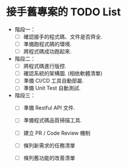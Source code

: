 # 接手舊專案的 TODO List
- 階段一：
  - [ ] 確認接手的程式碼、文件是否齊全.
  - [ ] 準備跑程式碼的環境.
  - [ ] 將程式碼成功跑起來.
- 階段二：
  - [ ] 將程式碼進行版控.
  - [ ] 確認系統的架構圖. (相依軟體清單)
  - [ ] 準備 CI/CD 工具自動部屬.
  - [ ] 準備 Unit Test 自動測試.
- 階段三：
  - [ ] 準備 Restful API 文件.
  - [ ] 準備程式碼品質掃描工具.
  - [ ] 建立 PR / Code Review 機制
  - [ ] 條列新需求的任務清單
  - [ ] 條列舊功能的改善清單

